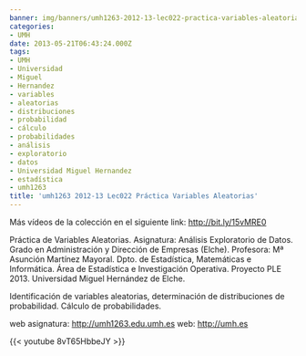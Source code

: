 ```yaml
---
banner: img/banners/umh1263-2012-13-lec022-practica-variables-aleatorias.jpg
categories:
- UMH
date: 2013-05-21T06:43:24.000Z
tags:
- UMH
- Universidad
- Miguel
- Hernandez
- variables
- aleatorias
- distribuciones
- probabilidad
- cálculo
- probabilidades
- análisis
- exploratorio
- datos
- Universidad Miguel Hernandez
- estadística
- umh1263
title: 'umh1263 2012-13 Lec022 Práctica Variables Aleatorias'
---
```


Más vídeos de la colección en el siguiente link: http://bit.ly/15vMRE0

Práctica de Variables Aleatorias.
Asignatura: Análisis Exploratorio de Datos.
Grado en Administración y Dirección de Empresas (Elche).
Profesora: Mª Asunción Martínez Mayoral.
Dpto. de Estadística, Matemáticas e Informática.
Área de Estadística e Investigación Operativa.
Proyecto PLE 2013. Universidad Miguel Hernández de Elche.

Identificación de variables aleatorias, determinación de distribuciones de probabilidad. Cálculo de probabilidades.

web asignatura: http://umh1263.edu.umh.es
web: http://umh.es

{{< youtube 8vT65HbbeJY >}}

